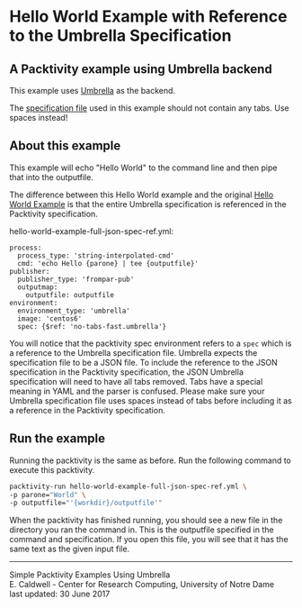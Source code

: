 # Hello World Example with Reference to the Umbrella Specification
## A Packtivity example using Umbrella backend

This example uses [Umbrella](http://ccl.cse.nd.edu/software/manuals/umbrella.html) as the backend.

The [specification file](https://github.com/ecaldwe1/packtivity-with-umbrella-examples/blob/master/hello-world-example-full-json-spec-ref/no-tabs-fast.umbrella) used in this example should not contain any tabs. Use spaces instead!

## About this example
This example will echo "Hello World" to the command line and then pipe that into the outputfile.

The difference between this Hello World example and the original [Hello World Example](https://github.com/ecaldwe1/packtivity-with-umbrella-examples/tree/master/hello-world-example) is that the entire Umbrella 
specification is referenced in the Packtivity specification.

hello-world-example-full-json-spec-ref.yml:
```
process:
  process_type: 'string-interpolated-cmd'
  cmd: 'echo Hello {parone} | tee {outputfile}'
publisher:
  publisher_type: 'frompar-pub'
  outputmap:
    outputfile: outputfile
environment:
  environment_type: 'umbrella'
  image: 'centos6'
  spec: {$ref: 'no-tabs-fast.umbrella'}
```

You will notice that the packtivity spec environment refers to a `spec` which is a reference to the Umbrella 
specification file. Umbrella expects the specification file to be a JSON file. To include the reference to the JSON specification in the Packtivity specification, the JSON Umbrella specification will need to have all tabs removed. Tabs have a special meaning in YAML and the parser is confused. Please make sure your Umbrella specification file uses spaces instead of tabs before including it as a reference in the Packtivity specification.

## Run the example

Running the packtivity is the same as before. Run the following command to execute this packtivity.
```bash
packtivity-run hello-world-example-full-json-spec-ref.yml \
-p parone="World" \
-p outputfile="'{workdir}/outputfile'"
```

When the packtivity has finished running, you should see a new file in the directory you ran the command in. This is the outputfile specified in the command and specification. If you open this file, you will see that it has the same text as the given input file.


---
Simple Packtivity Examples Using Umbrella  
E. Caldwell - Center for Research Computing, University of Notre Dame  
last updated: 30 June 2017
